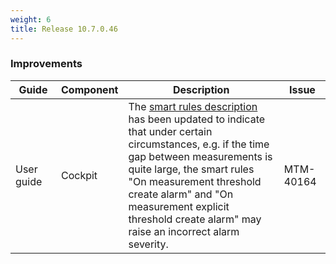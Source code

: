 ```yaml
---
weight: 6
title: Release 10.7.0.46
---
```


<!--includes releases 10.7.0.39 - 10.7.0.46-->

### Improvements

<table ><colgroup>
<col style="width: 15%;"><col style="width: 15%;"><col style="width: 55%;"><col style="width: 15%;"></colgroup>
<thead><tr>
<th>
Guide</th>
<th>
Component</th>
<th>
Description</th>
<th>
Issue</th>
</tr>
</thead><tbody>

<tr>
<td>
User guide</td>
<td>
Cockpit</td>
<td > The <a href="https://cumulocity.com/guides/10.7.0/users-guide/cockpit/#smart-rules-collection" class="no-ajaxy">smart rules description</a> has been updated to indicate that under certain circumstances, e.g. if the time gap between measurements is quite large, the smart rules "On measurement threshold create alarm" and "On measurement explicit threshold create alarm" may raise an incorrect alarm severity.</td>
<td>
MTM-40164</td>
</tr>

</tbody></table>
